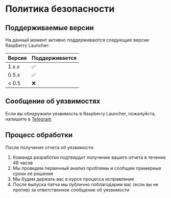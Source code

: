 # Политика безопасности

## Поддерживаемые версии

На данный момент активно поддерживаются следующие версии Raspberry Launcher:

| Версия | Поддерживается |
| ------ | -------------- |
| 1.x.x  | ✅             |
| 0.5.x  | ✅             |
| < 0.5  | ❌             |  ##ALPHA CLOSED TEST

## Сообщение об уязвимостях

Если вы обнаружили уязвимость в Raspberry Launcher, пожалуйста, напишите в [Telegram](https://t.me/harmony_ofc)

## Процесс обработки

После получения отчета об уязвимости:

1. Команда разработки подтвердит получение вашего отчета в течение 48 часов
2. Мы проведем первичный анализ проблемы и сообщим примерные сроки её решения
3. Мы будем держать вас в курсе процесса исправления
4. После выпуска патча мы публично поблагодарим вас (если вы не против) за ответственное сообщение об уязвимости
